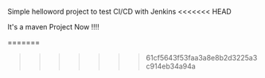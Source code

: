 Simple helloword project to test CI/CD with Jenkins
<<<<<<< HEAD

It's a maven Project Now !!!!



=======
>>>>>>> 61cf5643f53faa3a8e8b2d3225a3c914eb34a94a
